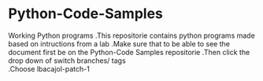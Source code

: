 # Python-Code-Samples
Working Python programs
.This repositorie contains python programs made based on intructions from a lab 
.Make sure that to be able to see the document first be on the Python-Code Samples repositorie
.Then click the drop down of switch branches/ tags  
.Choose lbacajol-patch-1

